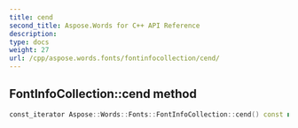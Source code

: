 ```yaml
---
title: cend
second_title: Aspose.Words for C++ API Reference
description: 
type: docs
weight: 27
url: /cpp/aspose.words.fonts/fontinfocollection/cend/
---
```

## FontInfoCollection::cend method




```cpp
const_iterator Aspose::Words::Fonts::FontInfoCollection::cend() const noexcept
```

